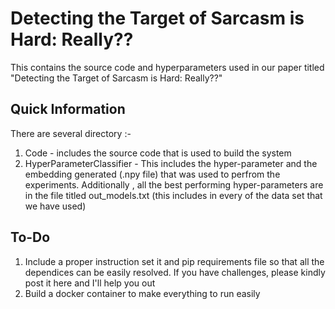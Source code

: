 # Detecting the Target of Sarcasm is Hard: Really??

This contains the source code and hyperparameters used in our paper titled "Detecting the Target of Sarcasm is Hard: Really??"



## Quick Information

There are several directory :-
1. Code - includes the source code that is used to build the system
2. HyperParameterClassifier - This includes the hyper-parameter and the embedding generated (.npy file) that was used to perfrom the experiments. Additionally , all the best performing hyper-parameters are in the file titled out_models.txt (this includes in every of the data set that we have used) 

## To-Do
1. Include a proper instruction set it and pip requirements file so that all the dependices can be easily resolved. If you have challenges, please kindly post it here and I'll help you out
2. Build a docker container to make everything to run easily
